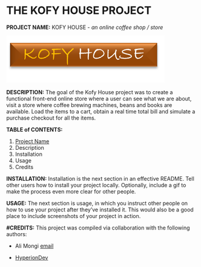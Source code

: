# THE KOFY HOUSE PROJECT

**PROJECT NAME:** 
KOFY HOUSE - *an online coffee shop / store*

![logo](https://github.com/alialfa/online-store__kofy-house/blob/master/images/khlogo.png "Logo")

**DESCRIPTION:** 
The goal of the Kofy House project was to create a functional front-end online store where a user can see what we are about, visit a store where coffee brewing machines, beans and books are available. Load the items to a cart, obtain a real time total bill and simulate a purchase checkout for all the items.  

**TABLE of CONTENTS:** 
1. [Project Name](#credits)
2. Description
3. Installation
4. Usage
5. Credits

**INSTALLATION:** Installation is the next section in an effective README. Tell other users how to install your project locally. Optionally, include a gif to make the process even more clear for other people.

**USAGE:** The next section is usage, in which you instruct other people on how to use your project after they’ve installed it. This would also be a good place to include screenshots of your project in action.

**#CREDITS:** This project was compiled via collaboration with the following authors: 
- Ali Mongi [email](mailto:alphan.mongi@gmail.com)
* [HyperionDev](https://www.hyperiondev.com/) 